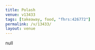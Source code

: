 ```yaml
---
title: Polash
venue: v13433
tags: [takeaway, food, "fhrs:426772"]
permalink: /v/13433/
layout: venue
---
```

null